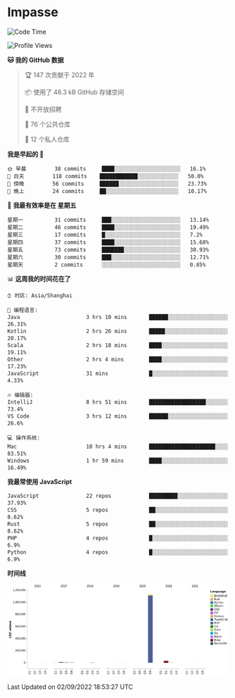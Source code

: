 # Impasse

<!--START_SECTION:waka-->
![Code Time](http://img.shields.io/badge/Code%20Time-1%2C513%20hrs%2045%20mins-blue)

![Profile Views](http://img.shields.io/badge/%E4%B8%AA%E4%BA%BA%E8%B5%84%E6%96%99%E8%A7%82%E7%9C%8B%E6%AC%A1%E6%95%B0-0-blue)

**🐱 我的 GitHub 数据** 

> 🏆 147 次贡献于 2022 年
 > 
> 📦  使用了 48.3 kB GitHub 存储空间 
 > 
> 🚫 不开放招聘
 > 
> 📜 76 个公共仓库 
 > 
> 🔑 12 个私人仓库  
 > 
**我是早起的 🐤** 

```text
🌞 早晨         38 commits     ████░░░░░░░░░░░░░░░░░░░░░   16.1% 
🌆 白天         118 commits    ████████████░░░░░░░░░░░░░   50.0% 
🌃 傍晚         56 commits     ██████░░░░░░░░░░░░░░░░░░░   23.73% 
🌙 晚上         24 commits     ██░░░░░░░░░░░░░░░░░░░░░░░   10.17%

```
📅 **我最有效率是在 星期五** 

```text
星期一          31 commits     ███░░░░░░░░░░░░░░░░░░░░░░   13.14% 
星期二          46 commits     ████░░░░░░░░░░░░░░░░░░░░░   19.49% 
星期三          17 commits     █░░░░░░░░░░░░░░░░░░░░░░░░   7.2% 
星期四          37 commits     ████░░░░░░░░░░░░░░░░░░░░░   15.68% 
星期五          73 commits     ███████░░░░░░░░░░░░░░░░░░   30.93% 
星期六          30 commits     ███░░░░░░░░░░░░░░░░░░░░░░   12.71% 
星期天          2 commits      ░░░░░░░░░░░░░░░░░░░░░░░░░   0.85%

```


📊 **这周我的时间花在了** 

```text
⌚︎ 时区: Asia/Shanghai

💬 编程语言: 
Java                     3 hrs 10 mins       ██████░░░░░░░░░░░░░░░░░░░   26.31% 
Kotlin                   2 hrs 26 mins       █████░░░░░░░░░░░░░░░░░░░░   20.17% 
Scala                    2 hrs 18 mins       ████░░░░░░░░░░░░░░░░░░░░░   19.11% 
Other                    2 hrs 4 mins        ████░░░░░░░░░░░░░░░░░░░░░   17.23% 
JavaScript               31 mins             █░░░░░░░░░░░░░░░░░░░░░░░░   4.33%

🔥 编辑器: 
IntelliJ                 8 hrs 51 mins       ██████████████████░░░░░░░   73.4% 
VS Code                  3 hrs 12 mins       ██████░░░░░░░░░░░░░░░░░░░   26.6%

💻 操作系统: 
Mac                      10 hrs 4 mins       █████████████████████░░░░   83.51% 
Windows                  1 hr 59 mins        ████░░░░░░░░░░░░░░░░░░░░░   16.49%

```

**我最常使用 JavaScript** 

```text
JavaScript               22 repos            █████████░░░░░░░░░░░░░░░░   37.93% 
CSS                      5 repos             ██░░░░░░░░░░░░░░░░░░░░░░░   8.62% 
Rust                     5 repos             ██░░░░░░░░░░░░░░░░░░░░░░░   8.62% 
PHP                      4 repos             █░░░░░░░░░░░░░░░░░░░░░░░░   6.9% 
Python                   4 repos             █░░░░░░░░░░░░░░░░░░░░░░░░   6.9%

```


**时间线**

![Chart not found](https://raw.githubusercontent.com/impasse/impasse/master/charts/bar_graph.png) 


 Last Updated on 02/09/2022 18:53:27 UTC
<!--END_SECTION:waka-->
